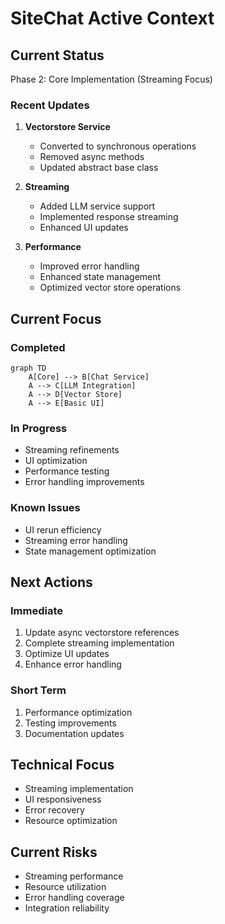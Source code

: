 # SiteChat Active Context

## Current Status
Phase 2: Core Implementation (Streaming Focus)

### Recent Updates
1. **Vectorstore Service**
   - Converted to synchronous operations
   - Removed async methods
   - Updated abstract base class

2. **Streaming**
   - Added LLM service support
   - Implemented response streaming
   - Enhanced UI updates

3. **Performance**
   - Improved error handling
   - Enhanced state management
   - Optimized vector store operations

## Current Focus

### Completed
```mermaid
graph TD
    A[Core] --> B[Chat Service]
    A --> C[LLM Integration]
    A --> D[Vector Store]
    A --> E[Basic UI]
```

### In Progress
- Streaming refinements
- UI optimization
- Performance testing
- Error handling improvements

### Known Issues
- UI rerun efficiency
- Streaming error handling
- State management optimization

## Next Actions

### Immediate
1. Update async vectorstore references
2. Complete streaming implementation
3. Optimize UI updates
4. Enhance error handling

### Short Term
1. Performance optimization
2. Testing improvements
3. Documentation updates

## Technical Focus
- Streaming implementation
- UI responsiveness
- Error recovery
- Resource optimization

## Current Risks
- Streaming performance
- Resource utilization
- Error handling coverage
- Integration reliability
